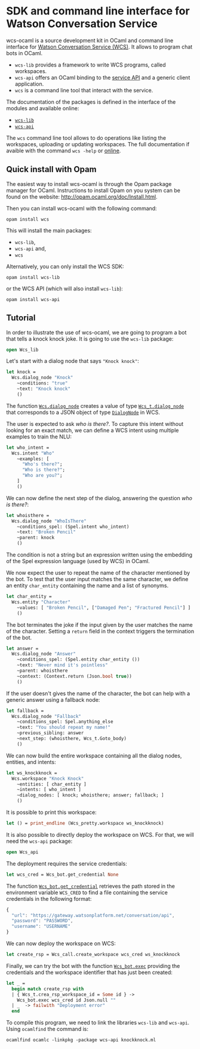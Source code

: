 # SDK and command line interface for Watson Conversation Service

wcs-ocaml is a source development kit in OCaml and command line interface for
[Watson Conversation Service (WCS)](https://www.ibm.com/watson/services/conversation/). It allows to program chat bots in OCaml.

* `wcs-lib` provides a framework to write WCS programs, called
  workspaces.
* `wcs-api` offers an OCaml binding to the
  [service API](https://www.ibm.com/watson/developercloud/conversation/api/v1/)
  and a generic client application.
* `wcs` is a command line tool that interact with the service.

The documentation of the packages is defined in the interface of the modules
and  available online:
* [`wcs-lib`](wcs-lib)
* [`wcs-api`](wcs-api)

The `wcs` command line tool allows to do operations like listing the workspaces,
uploading or updating workspaces. The full documentation if avaible with the
command `wcs -help` or [online](https://ibm.github.io/wcs-ocaml/wcs.html).

## Quick install with Opam

The easiest way to install wcs-ocaml is through the Opam package manager for OCaml.
Instructions to install Opam on you system can be found on the website:
<http://opam.ocaml.org/doc/Install.html>.

Then you can install wcs-ocaml with the following command:
```
opam install wcs
```

This will install the main packages:
- `wcs-lib`,
- `wcs-api` and,
- `wcs`

Alternatively, you can only install the WCS SDK:
```
opam install wcs-lib
```

or the WCS API (which will also install `wcs-lib`):
```
opam install wcs-api
```

## Tutorial

In order to illustrate the use of wcs-ocaml, we are going to program a
bot that tells a knock knock joke. It is going to use the `wcs-lib` package:

```ocaml
open Wcs_lib
```


Let's start with a dialog node that says `"Knock knock"`:

```ocaml
let knock =
  Wcs.dialog_node "Knock"
    ~conditions: "true"
    ~text: "Knock knock"
    ()
```

The function
[`Wcs.dialog_node`](https://ibm.github.io/wcs-ocaml/wcs-lib/Wcs_lib/Wcs/index.html#val-dialog_node)
creates a value of type
[`Wcs_t.dialog_node`](https://ibm.github.io/wcs-ocaml/wcs-lib/Wcs_lib/Wcs_t/index.html#type-dialog_node)
that corresponds to a JSON object of type
[`DialogNode`](https://www.ibm.com/watson/developercloud/conversation/api/v1/)
in WCS.

The user is expected to ask _who is there?_. To capture this intent
without looking for an exact match, we can define a WCS intent using
multiple examples to train the NLU:

```ocaml
let who_intent =
  Wcs.intent "Who"
    ~examples: [
      "Who's there?";
      "Who is there?";
      "Who are you?";
    ]
    ()
```

We can now define the next step of the dialog, answering the question
_who is there?_:

```ocaml
let whoisthere =
  Wcs.dialog_node "WhoIsThere"
    ~conditions_spel: (Spel.intent who_intent)
    ~text: "Broken Pencil"
    ~parent: knock
    ()
```

The condition is not a string but an expression written using the
embedding of the Spel expression language (used by WCS) in OCaml.

We now expect the user to repeat the name of the character mentioned
by the bot.  To test that the user input matches the same character,
we define an entity `char_entity` containing the name and a list of
synonyms.

```ocaml
let char_entity =
  Wcs.entity "Character"
    ~values: [ "Broken Pencil", ["Damaged Pen"; "Fractured Pencil"] ]
    ()
```

The bot terminates the joke if the input given by the user matches the
name of the character. Setting a `return` field in the context triggers
the termination of the bot.

```ocaml
let answer =
  Wcs.dialog_node "Answer"
    ~conditions_spel: (Spel.entity char_entity ())
    ~text: "Never mind it's pointless"
    ~parent: whoisthere
    ~context: (Context.return (Json.bool true))
    ()
```



If the user doesn't gives the name of the character, the bot can help
with a generic answer using a fallback node:

```ocaml
let fallback =
  Wcs.dialog_node "Fallback"
    ~conditions_spel: Spel.anything_else
    ~text: "You should repeat my name!"
    ~previous_sibling: answer
    ~next_step: (whoisthere, Wcs_t.Goto_body)
    ()
```

We can now build the entire workspace containing all the dialog nodes,
entities, and intents:

```ocaml
let ws_knockknock =
  Wcs.workspace "Knock Knock"
    ~entities: [ char_entity ]
    ~intents: [ who_intent ]
    ~dialog_nodes: [ knock; whoisthere; answer; fallback; ]
    ()
```

It is possible to print this workspace:

```ocaml
let () = print_endline (Wcs_pretty.workspace ws_knockknock)
```

It is also possible to directly deploy the workspace on WCS. For that, we will need the `wcs-api` package:

```ocaml
open Wcs_api
```


The deployment requires the service credentials:

```ocaml
let wcs_cred = Wcs_bot.get_credential None
```

The function
[`Wcs_bot.get_credential`](https://ibm.github.io/wcs-ocaml/wcs-api/Wcs_api/Wcs_bot/index.html#val-get_credential)
retrieves the path stored in the environment variable `WCS_CRED` to
find a file containing the service credentials in the following
format:

```js
{
  "url": "https://gateway.watsonplatform.net/conversation/api",
  "password": "PASSWORD",
  "username": "USERNAME"
}
```



We can now deploy the workspace on WCS:

```ocaml
let create_rsp = Wcs_call.create_workspace wcs_cred ws_knockknock
```

Finally, we can try the bot with the function
[`Wcs_bot.exec`](https://ibm.github.io/wcs-ocaml/wcs-api/Wcs_api/Wcs_bot/index.html#val-exec)
providing the credentials and the workspace identifier that has just
been created:

```ocaml
let _ =
  begin match create_rsp with
  | { Wcs_t.crea_rsp_workspace_id = Some id } ->
    Wcs_bot.exec wcs_cred id Json.null ""
  | _  -> failwith "Deployment error"
  end
```

To compile this program, we need to link the libraries `wcs-lib` and
`wcs-api`. Using `ocamlfind` the command is:

```
ocamlfind ocamlc -linkpkg -package wcs-api knockknock.ml
```
